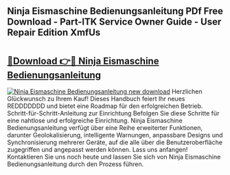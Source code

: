 ## Ninja Eismaschine Bedienungsanleitung PDf Free Download - Part-lTK Service Owner Guide - User Repair Edition XmfUs

# <h2><a href="http://df219b.blite.top/?on=Ninja+Eismaschine+Bedienungsanleitung">🔗Download 👉🔴 Ninja Eismaschine Bedienungsanleitung</a></h2>

[![Ninja Eismaschine Bedienungsanleitung new download](https://i.imgur.com/lujVjoI.png)](http://df219b.blite.top/?on=Ninja+Eismaschine+Bedienungsanleitung)
Herzlichen Glückwunsch zu Ihrem Kauf! Dieses Handbuch feiert Ihr neues REDDDDDDD und bietet eine Roadmap für den erfolgreichen Betrieb. Schritt-für-Schritt-Anleitung zur Einrichtung Befolgen Sie diese Schritte für eine nahtlose und erfolgreiche Einrichtung. Ninja Eismaschine Bedienungsanleitung verfügt über eine Reihe erweiterter Funktionen, darunter Geolokalisierung, intelligente Warnungen, anpassbare Designs und Synchronisierung mehrerer Geräte, auf die alle über die Benutzeroberfläche zugegriffen und angepasst werden können. Lass uns anfangen! Kontaktieren Sie uns noch heute und lassen Sie sich von Ninja Eismaschine Bedienungsanleitung durch den Prozess führen.
